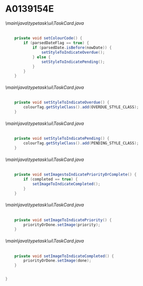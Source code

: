 # A0139154E
###### \main\java\typetask\ui\TaskCard.java
``` java
    private void setColourCode() {
        if (parsedDateFlag == true) {
            if (parsedDate.isBefore(nowDate)) {
                setStyleToIndicateOverdue();
            } else {
                setStyleToIndicatePending();
            }
        }
    }

```
###### \main\java\typetask\ui\TaskCard.java
``` java
    private void setStyleToIndicateOverdue() {
        colourTag.getStyleClass().add(OVERDUE_STYLE_CLASS);
    }

```
###### \main\java\typetask\ui\TaskCard.java
``` java
    private void setStyleToIndicatePending() {
        colourTag.getStyleClass().add(PENDING_STYLE_CLASS);
    }

```
###### \main\java\typetask\ui\TaskCard.java
``` java
    private void setImagestoIndicatePriorityOrComplete() {
        if (completed == true) {
            setImageToIndicateCompleted();
        }
    }

```
###### \main\java\typetask\ui\TaskCard.java
``` java
    private void setImageToIndicatePriority() {
        priorityOrDone.setImage(priority);
    }

```
###### \main\java\typetask\ui\TaskCard.java
``` java
    private void setImageToIndicateCompleted() {
        priorityOrDone.setImage(done);
    }


}
```

